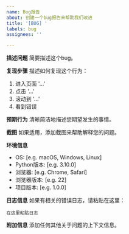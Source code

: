 ```yaml
---
name: Bug报告
about: 创建一个bug报告来帮助我们改进
title: '[BUG] '
labels: bug
assignees: ''

---
```


**描述问题**
简要描述这个bug。

**复现步骤**
描述如何复现这个行为：
1. 进入页面 '...'
2. 点击 '...'
3. 滚动到 '...'
4. 看到错误

**预期行为**
清晰简洁地描述您期望发生的事情。

**截图**
如果适用，添加截图来帮助解释您的问题。

**环境信息**
 - OS: [e.g. macOS, Windows, Linux]
 - Python版本: [e.g. 3.10.0]
 - 浏览器: [e.g. Chrome, Safari]
 - 浏览器版本: [e.g. 22]
 - 项目版本: [e.g. 1.0.0]

**日志信息**
如果有相关的错误日志，请粘贴在这里：

```
在这里粘贴日志
```

**附加信息**
添加任何其他关于问题的上下文信息。

